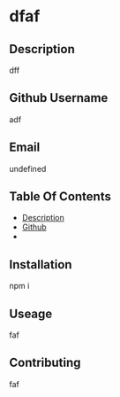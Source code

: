 # dfaf
## Description
dff

## Github Username
adf

## Email
undefined

## Table Of Contents
* [Description](#description)
* [Github](#Username)
*

## Installation
npm i
## Useage
faf
## Contributing
faf



